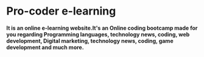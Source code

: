 # Pro-coder e-learning 

**It is an online e-learning website.It's an Online coding bootcamp made for you regarding Programming languages, technology news, coding, web development, Digital marketing, technology news, coding, game development and much more.**

